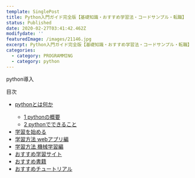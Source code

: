 ```yaml
---
template: SinglePost
title: Python入門ガイド完全版【基礎知識・おすすめ学習法・コードサンプル・転職】
status: Published
date: 2020-02-27T03:41:42.462Z
modifydate: ''
featuredImage: /images/21146.jpg
excerpt: Python入門ガイド完全版【基礎知識・おすすめ学習法・コードサンプル・転職】
categories:
  - category: PROGRAMMING
  - category: python
---
```

python導入

<div class="SinglePost--List">
<p>目次</p>
<ul>
<a href="#1"><li>pythonとは何か</li></a>
<ul>
<a href="#1.1"><li>1 pythonの概要</li></a>
<li><a href="#1.2">2 pythonでできること</a></li>
</ul>
<li><a href="#2">学習を始める</a></li>
<li><a href="#3">学習方法 webアプリ編</a></li>
<li><a href="#4">学習方法 機械学習編</a></li>
<li><a href="#5">おすすめ学習サイト</a></li>
<li><a href="#6">おすすめ書籍</a></li>
<li><a href="#7">おすすめチュートリアル</a></li>
</ul>
</div>
